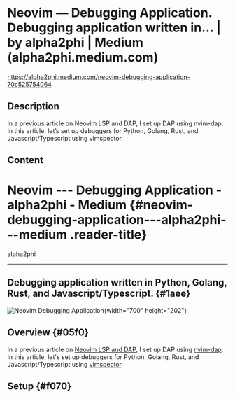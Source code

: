 # Neovim — Debugging Application. Debugging application written in… | by alpha2phi | Medium (alpha2phi.medium.com)

<https://alpha2phi.medium.com/neovim-debugging-application-70c525754064>

## Description

In a previous article on Neovim LSP and DAP, I set up DAP using nvim-dap. In this article, let’s set up debuggers for Python, Golang, Rust, and Javascript/Typescript using vimspector.

## Content

Neovim --- Debugging Application - alpha2phi - Medium {#neovim-debugging-application---alpha2phi---medium .reader-title}
=====================================================

alpha2phi

------------------------------------------------------------------------

Debugging application written in Python, Golang, Rust, and Javascript/Typescript. {#1aee}
---------------------------------------------------------------------------------

![Neovim Debugging Application](https://miro.medium.com/max/1400/0*wFN_Ug2CfMsrc5Qr.png){width="700" height="202"}

Overview {#05f0}
--------

In a previous article on [Neovim LSP and DAP](https://alpha2phi.medium.com/neovim-lsp-and-dap-using-lua-3fb24610ac9f), I set up DAP using [nvim-dap](https://github.com/mfussenegger/nvim-dap). In this article, let's set up debuggers for Python, Golang, Rust, and Javascript/Typescript using [vimspector](https://github.com/puremourning/vimspector).

Setup {#f070}
-----
